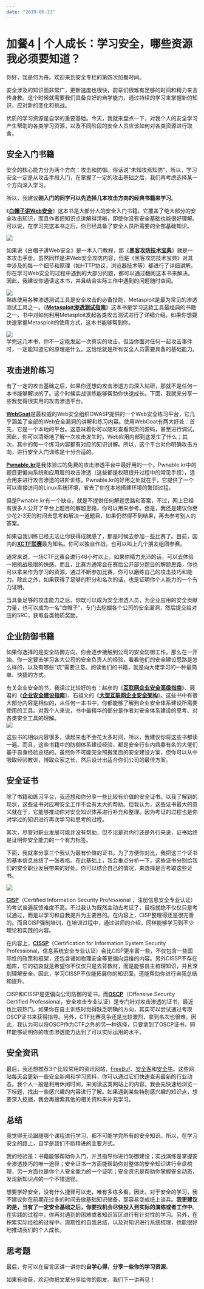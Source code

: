 ```yaml
---
date: "2019-06-23"
---  
```

      
# 加餐4 | 个人成长：学习安全，哪些资源我必须要知道？
你好，我是何为舟。欢迎来到安全专栏的第四次加餐时间。

安全涉及的知识面非常广，更新速度也很快，前辈们很难有足够的时间和精力来言传身教。这个时候就需要我们具备良好的自学能力，通过持续的学习来掌握新的知识，应对新的变化和挑战。

优质的学习资源是自学的重要基础。今天，我就来盘点一下，对我个人的安全学习产生帮助的各类学习资源，以及不同阶段的安全人员应该如何对各类资源进行取舍。

## 安全入门书籍

安全的核心能力分为两个方向：攻击和防御。俗话说“未知攻焉知防”，所以，学习安全一定是从攻击手段入门，在掌握了一定的攻击基础之后，我们再考虑选择某一个方向深入学习。

所以，我建议**刚入门的同学可以先选择几本攻击方向的经典书籍来学习**。

《[**白帽子讲Web安全**](https://book.douban.com/subject/10546925/)》这本书是大部分人的安全入门书籍。它覆盖了绝大部分的安全攻击知识，而且作者把知识点讲解得清晰，即使你没有安全基础也能很好理解。可以说，在学习完这本书之后，你已经具备了安全人员所需要的全部基础知识。

![](./httpsstatic001geekbangorgresourceimage90979001552429cff7f23afcbf489323f397.jpeg)

如果说《白帽子讲Web安全》是一本入门教程，那《[**黑客攻防技术宝典**](https://book.douban.com/subject/10793814/)》就是一本攻击手册。虽然同样是讲Web安全攻防内容，但是《黑客攻防技术宝典》对其中涉及的每一个细节和原理（如HTTP协议，浏览器技术等）都进行了详细讲解。你在学习Web安全的过程中遇到的大部分问题，都可以通过翻阅这本书来解决。因此，我建议你通读这本书，并且结合实际工作中遇到的问题随时查阅。

<!-- [[[read_end]]] -->

![](./httpsstatic001geekbangorgresourceimage765376b529488f202aae3fe03a87bfcd1e53.jpg)  
熟练使用各种渗透测试工具是安全攻击的必备技能，Metasploit是最为常见的渗透测试工具之一。《[**Metasploit渗透测试指南**](https://book.douban.com/subject/10433737/)》这本书是学习这款工具最经典的书籍之一，书中对如何利用Metasploit发起各类攻击测试进行了详细介绍。如果你想要快速掌握Metasploit的使用方式，这本书能够帮到你。

![](./httpsstatic001geekbangorgresourceimage280e28f7599a1970d9c59743606b9f23980e.jpg)  
学完这几本书，你不一定能发起一次真实的攻击。但当你面对任何一起攻击事件时，一定能知道它的原理是什么。这恰恰就是所有安全人员需要具备的基础能力。

## 攻击进阶练习

有了一定的攻击基础之后，如果你还想向攻击渗透方向深入钻研，那就不是任何一本书能够解决的了。这个时候实战训练能够帮助你快速成长。下面，我就来分享一些我觉得很实用的攻击渗透平台。

[**WebGoat**](https://owasp.org/www-project-webgoat/)是最权威的Web安全组织OWASP提供的一个Web安全练习平台，它几乎涵盖了全部的Web安全漏洞的讲解和练习内容。使用WebGoat有两大好处：首先，它是一个本地的平台。这意味着你可以随时查看网页的源码，甚至进行调试。因此，你可以清晰地了解一次攻击发生时，Web应用内部到底发生了什么；其次，其中的每一个练习内容都有对应的知识讲解。所以，这个平台对你明确攻击方向，进行安全入门训练是十分合适的。

[**Pwnable.kr**](http://pwnable.kr)是我体验过的免费的攻击渗透平台中最好用的一个。Pwnable.kr中的题目更偏向系统和应用层的攻击渗透（这些都是权限提升过程中的常见手段），适合用来进行攻击渗透的进阶训练。Pwnable.kr的好用之处就在于，它提供了一个可以直接访问的Linux系统环境，省去了你在本地搭建环境的繁琐过程。

但是Pwnable.kr有一个缺点，就是不提供任何解题思路和答案，不过，网上已经有很多人公开了平台上题目的解题思路，你可以用来参考。但是，我还是建议你至少花2-3天的时间去思考和解决一道题目，如果仍然得不到结果，再去参考别人的答案。

如果自我训练已经无法让你获得成就感了，那是时候去参加一些比赛了。目前，国内的[**XCTF联赛**](https://www.xctf.org.cn/)最为知名。你可以独自作战，也可以叫上几个朋友组团参赛。

通常来说，一场CTF比赛会进行48小时以上，如果你精力充沛的话，可以去体验一把挑战极限的快感。而且，比赛方通常会在赛后公开部分题目的解题思路，你也可以拿来作为学习的资源。通过不断参加比赛，你可以磨练自己的攻击技巧和能力。除此之外，如果获得了足够的积分和名次的话，也是证明你个人能力的一个有力证明。

当具备足够的攻击能力之后，你既可以成为安全渗透人员，为企业应用的安全贡献力量，也可以成为一名“白帽子”，专门去挖掘各个公司的安全漏洞，然后提交给对应的SRC，获取各类物质奖励。

## 企业防御书籍

如果你选择的是安全防御方向，你会逐步接触到公司的安全防御工作。那么在一开始，你一定要去学习各大公司的安全负责人的经验，看看他们的安全建设思路是怎么样的，以及有哪些“坑”需要注意。阅读他们的书籍，就是向大佬学习的一种最简单、快捷的方式。

有关企业安全的书，我读过比较好的有：赵彦的《[**互联网企业安全高级指南**](https://book.douban.com/subject/26852503/)》、聂君的《[**企业安全建设指南**](https://book.douban.com/subject/33389358/)》、石祖文的《[**大型互联网企业安全架构**](https://book.douban.com/subject/34930400/)》。这些书中有很大部分内容是相似的，从任何一本书中，你都能够了解到企业安全体系建设所需要使用的工具。对我个人来说，书中最精华的部分是作者对安全体系建设的思考、对各类安全工具的理解。  
![](./httpsstatic001geekbangorgresourceimage1faf1f833ab0342dc618f4ec9b8d984735af.jpg)

这些书的相似内容很多，读起来也不会花太多时间，所以，我建议你将这些书都读一遍。而且，这些书籍中的防御体系建设经验，都是安全行业内鼎鼎有名的大佬们基于自身经验总结的。虽然你不可能完全照搬里面的安全建设方案，但你可以从中吸取经验教训，博取众家之长，然后设计出适合你们公司的最佳方案。

## 安全证书

除了书籍和练习平台，我还想和你分享一些比较有价值的安全证书。以我了解到的现状，这些证书对应聘安全工作不会有太大的帮助。但我认为，这些证书最大的意义就在于，它能够推动你对安全知识体系进行补充和整理。因为考证的过程也是你对学过的知识进行再次学习和思考的过程。

其次，尽管对职业发展可能并没有帮助，但不论是对内行还是外行来说，证书始终是证明你安全能力的一个有力标签。

下面，我就来分享三个我认为最有价值的证书。为了方便你对比，我把这三个证书的基本信息总结了一张表格。在此基础上，我会重点分析一下，这些证书分别给我们的安全职业发展带来的好处。你可以结合自己的情况，来选择是否考取这些证书。

![](./httpsstatic001geekbangorgresourceimage720172dddf7b5b5679f2a7ca3aeae8fd8401.jpg)

[**CISP**](https://baike.baidu.com/item/%E6%B3%A8%E5%86%8C%E4%BF%A1%E6%81%AF%E5%AE%89%E5%85%A8%E4%B8%93%E4%B8%9A%E4%BA%BA%E5%91%98/2530094?fromtitle=CISP&fromid=1438639&fr=aladdin)（Certified Information Security Professional ，注册信息安全专业认证）的考试普遍反馈难度不高。不过我认为既然主动去考证了，目标就绝不仅仅只是考试通过，而是以学习和自我提升为主要目的。在内容上，CISP整理得还是很完善的。而且CISP强制培训，在培训过程中，通过讲师的介绍，同样能够学习到不少理论和实践的内容。

在内容上，[**CISSP**](https://baike.baidu.com/item/CISSP/1436764?fr=aladdin)（Certification for Information System Security Professional，信息系统安全专业认证）会比CISP更丰富一些，不仅包含一些国际性的政策和框架，还包含诸如物理安全等更偏向运维的内容。另外CISSP不存在题库，它的初衷就是希望你不仅仅只是去背教材，而是能够自主梳理知识，并且深刻理解安全。因此，学习CISSP不仅能拓展你的知识面，还能帮助你进行自我总结和提升。

CISP和CISSP是更偏向公司防御的证书，而[**OSCP**](https://www.freebuf.com/articles/network/200009.html)（Offensive Security Certified Professional，安全攻击专业认证）是专门针对攻击渗透的证书，最近也比较热门。如果你在自主训练时觉得缺乏明确的方向，其实可以尝试通过考取OSCP证书来获得指导。另外，CTF比赛竞争还是比较激烈，拿到名次也很难。因此，我认为可以将OSCP作为CTF之外的另一种选择，只要拿到了OSCP证书，同样能够证明你的攻击渗透能力达到了可以实际运用的水平。

## 安全资讯

最后，我还想推荐3个比较常用的资讯网站，[FreeBuf](https://www.freebuf.com)、[安全客](https://www.anquanke.com)和[安全牛](https://www.aqniu.com)。这些网站每天会更新一些安全新闻和学习资料，你可以通过它们快速查询最新的行业动态。我个人一般是利用休闲时间，来阅读这类网站上的内容。我会先快速地浏览一下标题，找出一些感兴趣的内容进行了解。如果遇到某些特别感兴趣的知识点，想要深入挖掘，我会再搜索其他的相关资料来补充学习。

## 总结

我觉得无论跟随哪个课程进行学习，都不可能学完所有的安全知识。所以，在学习安全的路上，自学是我们不断精进的主要方式。

我的经验是：书籍能够帮助你入门，并且指导你进行防御建设；实战演练是掌握安全渗透技巧的唯一途径；安全证书一方面能帮助你对整体的安全知识进行全盘梳理，另一方面也是你个人安全能力的一个证明；安全资讯是帮助你掌握安全动态，发现新知识点的一个不错途径。

想要学好安全，没有什么捷径可以走，唯有多练多看。因此，对于安全的学习，我不建议你在前期花过多的时间去做基础知识储备，那容易变成纸上谈兵。**我更建议的是，当有了一定安全基础之后，你要找机会尽快投入到实际的演练或者工作中**。在实践的过程中，你再对遇到的困难或者知识盲区进行有针对性的学习。另外，在积累实际经验的过程中，周期性的自我总结，以及对知识进行系统梳理，也能很好地推动我们的个人成长。

## 思考题

最后，你可以在留言区讲一讲你的**自学心得，分享一些你的学习资源**。

如果有收获，欢迎你把文章分享给你的朋友。我们下一讲再见！